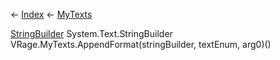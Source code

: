 ← [Index](Api-Index) ← [MyTexts](VRage.MyTexts)

[StringBuilder](System.Text.StringBuilder) System.Text.StringBuilder VRage.MyTexts.AppendFormat(stringBuilder, textEnum, arg0)()